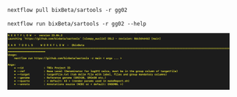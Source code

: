`nextflow pull bixBeta/sartools -r gg02 `




`nextflow run bixBeta/sartools -r gg02 --help `

![](img/help.png)

